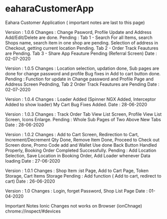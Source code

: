 # eaharaCustomerApp
Eahara Customer Application
( important notes are last to this page)



Version : 1.0.6
Changes : Change Pasword, Profile Update and Address Add/Edit/Delete are done.
Pending : Tab 1 - Search For all Items, search Shops name, search item in one shop are pending.
                  Selection of address in Checkout, getting current location Pending.
          Tab 2 - Order Track Feautures are Pending.
          Tab 3 - Share App Feauture Pending (Referral Screen)
Date    : 02-07-2020

Version : 1.0.5
Changes : Location selection, updation done, Sub pages are done for change password and profile
          Bug fixes in Add to cart button done.
Pending : Function for update in Change password and Profile Page and Address Screen Pednding,
          Tab 2 Order Track Feautures are Pending
Date    : 02-07-2020

Version : 1.0.4
Changes : Loader Added (Spinner NGX Added, Interceptor Added to show loader) My Cart Bug Fixes Added.
Date    : 28-06-2020

Version : 1.0.3
Changes : Track Order Tab View List Screen, Profile View List Screen, Icons Enlarge.
Pending : Whole Sub Pages of Two Above New Tabs
Date    : 28-06-2020

Version : 1.0.2
Changes : Add to Cart Screen, Redirection to Cart, Increment/Decrement Qty Done, 
          Remove Item Done, Proceed to Check out Screen done, Promo Code add and Wallet Use done
          Back Button Handled Properly, Booking Order Completed Successfully.
Pending : Add Location Selection, Save Location in Booking Order, Add Loader whenever Data loading
Date    : 27-06-2020

Version : 1.0.1
Changes : Shop Item :ist Page, Add to Cart Page, Token Storage, Cart Items Storage
Pending : Add function ( Add to cart, redirect to cart)
Date    : 26-06-2020

Version : 1.0
Changes : Login, forget Password, Shop List Page
Date    : 01-04-2020







Important Notes
Ionic Changes not works on Browser (ionChnage)
chrome://inspect/#devices
